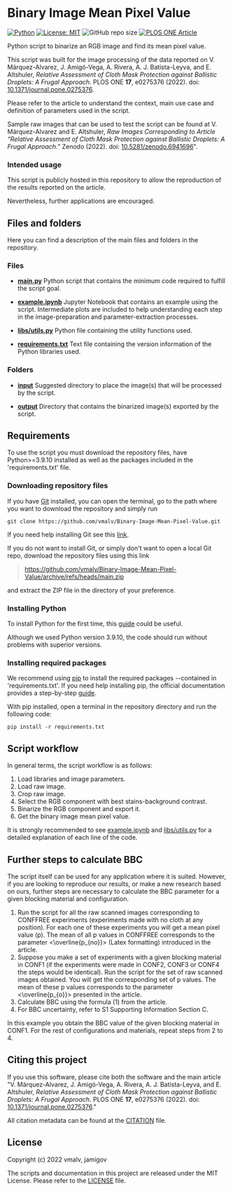 # Binary Image Mean Pixel Value

[![Python](https://img.shields.io/badge/-Python-blue?logo=Python&logoColor=white)](https://www.python.org/)
[![License: MIT](https://img.shields.io/badge/License-MIT-brightgreen?logo=opensourceinitiative&logoColor=white)](/LICENSE)
![GitHub repo size](https://img.shields.io/github/repo-size/vmalv/Binary-Image-Mean-Pixel-Value?color=chocolate&label=Repo%20size&logo=GitHub)
[![PLOS ONE Article](https://img.shields.io/badge/PLOS%20ONE%20Article-10.1371%2Fjournal.pone.0275376-blue)](https://doi.org/10.1371/journal.pone.0275376 "PLOS ONE Original Research Article.")
<!---
[![Zenodo releases repo](https://img.shields.io/badge/DOI-10.5281%2Fzenodo.7020684-blue?logo=Zenodo&logoColor=white&logoWidth=15)](https://doi.org/10.5281/zenodo.7020684 "This project releases repository at Zenodo. Persistent, citable DOI.")
[![Zenodo raw images](https://img.shields.io/badge/Raw%20images%20repo-10.5281%2Fzenodo.6941696-blue?logo=Zenodo&logoColor=white&logoWidth=15)](https://doi.org/10.5281/zenodo.6941696 "Raw images repository at Zenodo.")
--->


Python script to binarize an RGB image and find its mean pixel value.

This script was built for the image processing of the data reported on V. Márquez-Alvarez, J. Amigó-Vega, A. Rivera, A. J. Batista-Leyva, and E. Altshuler, _Relative Assessment of Cloth Mask Protection against Ballistic Droplets: A Frugal Approach_. PLOS ONE __17__, e0275376 (2022). doi: [10.1371/journal.pone.0275376](https://doi.org/10.1371/journal.pone.0275376).

<!---
Márquez-Alvarez V, Amigó-Vega J, Rivera A, Batista-Leyva AJ, Altshuler E (2022) Relative assessment of cloth mask protection against ballistic droplets: A frugal approach. PLoS ONE 17(10): e0275376. doi: [10.1371/journal.pone.0275376](https://doi.org/10.1371/journal.pone.0275376).

Victor Márquez-Alvarez, Joaquín Amigó-Vega, Aramis Rivera, Alfo José Batista-Leyva, and Ernesto Altshuler. “Relative Assessment of Cloth Mask Protection against Ballistic Droplets: A Frugal Approach.” PLOS ONE __17__ 10, e0275376 (2022). https://doi.org/10.1371/journal.pone.0275376.
--->


Please refer to the article to understand the context, main use case and definition of parameters used in the script.

Sample raw images that can be used to test the script can be found at V. Márquez-Alvarez and E. Altshuler, _Raw Images Corresponding to Article “Relative Assessment of Cloth Mask Protection against Ballistic Droplets: A Frugal Approach.”_ Zenodo (2022). doi: [10.5281/zenodo.6941696](https://doi.org/10.5281/zenodo.6941696)".

<!---
"Márquez-Alvarez V, Altshuler E. Raw images corresponding to article 'Relative assessment of cloth mask protection against ballistic droplets: a frugal approach.' 2022. Zenodo. doi: [10.5281/zenodo.6941696](https://doi.org/10.5281/zenodo.6941696)".
--->

### Intended usage

This script is publicly hosted in this repository to allow the reproduction of the results reported on the article. 

Nevertheless, further applications are encouraged. 


## Files and folders

Here you can find a description of the main files and folders in the repository.

### Files

- **[main.py](/main.py)**
Python script that contains the minimum code required to fulfill the script goal.

- **[example.ipynb](/example.ipynb)**
Jupyter Notebook that contains an example using the script. Intermediate plots are included to help understanding each step in the image-preparation and parameter-extraction processes.

- **[libs/utils.py](/libs/utils.py)**
Python file containing the utility functions used.

- **[requirements.txt](/requirements.txt)**
Text file containing the version information of the Python libraries used.

### Folders

- **[input](/input)**
Suggested directory to place the image(s) that will be processed by the script.

- **[output](/output)**
Directory that contains the binarized image(s) exported by the script.


## Requirements

To use the script you must download the repository files, have Python>=3.9.10 installed as well as the packages included in the 'requirements.txt' file.

### Downloading repository files

If you have [Git](https://git-scm.com/ "Git official website") installed, you can open the terminal, go to the path where you want to download the repository and simply run

    git clone https://github.com/vmalv/Binary-Image-Mean-Pixel-Value.git

If you need help installing Git see this [link](https://github.com/git-guides/install-git "https://github.com/git-guides/install-git").

If you do not want to install Git, or simply don't want to open a local Git repo, download the repository files using this link 

> <https://github.com/vmalv/Binary-Image-Mean-Pixel-Value/archive/refs/heads/main.zip>

and extract the ZIP file in the directory of your preference.

### Installing Python

To install Python for the first time, this [guide](https://realpython.com/installing-python/ "https://realpython.com/installing-python/") could be useful.

Although we used Python version 3.9.10, the code should run without problems with superior versions.

### Installing required packages

We recommend using [pip](https://pip.pypa.io/ "pip official website") to install the required packages --contained in 'requirements.txt'. If you need help installing pip, the official documentation provides a step-by-step [guide](https://pip.pypa.io/en/stable/installation/ "https://pip.pypa.io/en/stable/installation/").

With pip installed, open a terminal in the repository directory and run the following code:

    pip install -r requirements.txt


## Script workflow

In general terms, the script workflow is as follows:

1. Load libraries and image parameters.
2. Load raw image.
3. Crop raw image.
4. Select the RGB component with best stains-background contrast.
5. Binarize the RGB component and export it.
6. Get the binary image mean pixel value.

It is strongly recommended to see [example.ipynb](/example.ipynb) and [libs/utils.py](/libs/utils.py) for a detailed explanation of each line of the code.

## Further steps to calculate BBC

The script itself can be used for any application where it is suited. However, if you are looking to reproduce our results, or make a new research based on ours, further steps are necessary to calculate the BBC parameter for a given blocking material and configuration.

1. Run the script for all the raw scanned images corresponding to CONFFREE experiments (experiments made with no cloth at any position). For each one of these experiments you will get a mean pixel value (p). The mean of all p values in CONFFREE corresponds to the parameter <\overline{p_{no}}> (Latex formatting) introduced in the article. 
2. Suppose you make a set of experiments with a given blocking material in CONF1 (if the experiments were made in CONF2, CONF3 or CONF4 the steps would be identical). Run the script for the set of raw scanned images obtained. You will get the corresponding set of p values. The mean of these p values corresponds to the parameter <\overline{p_{o}}> presented in the article.
3. Calculate BBC using the formula (1) from the article.
4. For BBC uncertainty, refer to S1 Supporting Information Section C.

In this example you obtain the BBC value of the given blocking material in CONF1. For the rest of configurations and materials, repeat steps from 2 to 4.

## Citing this project

If you use this software, please cite both the software and the main article "V. Márquez-Alvarez, J. Amigó-Vega, A. Rivera, A. J. Batista-Leyva, and E. Altshuler, _Relative Assessment of Cloth Mask Protection against Ballistic Droplets: A Frugal Approach_. PLOS ONE __17__, e0275376 (2022). doi: [10.1371/journal.pone.0275376](https://doi.org/10.1371/journal.pone.0275376)."

All citation metadata can be found at the [CITATION](/CITATION.cff) file.

## License

Copyright (c) 2022 vmalv, jamigov

The scripts and documentation in this project are released under the MIT License. Please refer to the [LICENSE](/LICENSE) file.
